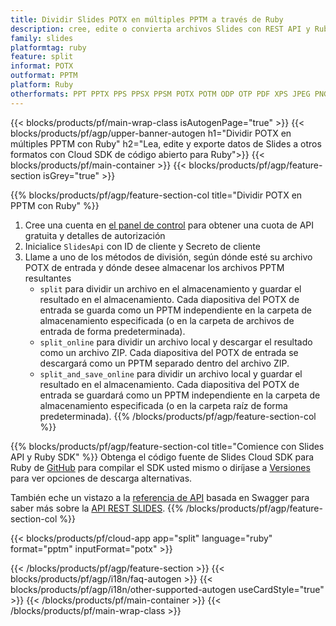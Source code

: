 ```yaml
---
title: Dividir Slides POTX en múltiples PPTM a través de Ruby
description: cree, edite o convierta archivos Slides con REST API y Ruby SDK de código abierto
family: slides
platformtag: ruby
feature: split
informat: POTX
outformat: PPTM
platform: Ruby
otherformats: PPT PPTX PPS PPSX PPSM POTX POTM ODP OTP PDF XPS JPEG PNG BMP TIFF SVG HTML5 GIF XAML
---
```


{{< blocks/products/pf/main-wrap-class isAutogenPage="true" >}}
{{< blocks/products/pf/agp/upper-banner-autogen h1="Dividir POTX en múltiples PPTM con Ruby" h2="Lea, edite y exporte datos de Slides a otros formatos con Cloud SDK de código abierto para Ruby">}}
{{< blocks/products/pf/main-container >}}
{{< blocks/products/pf/agp/feature-section isGrey="true" >}}

{{% blocks/products/pf/agp/feature-section-col title="Dividir POTX en PPTM con Ruby" %}}
1. Cree una cuenta en <a href="https://dashboard.aspose.cloud/">el panel de control</a> para obtener una cuota de API gratuita y detalles de autorización
1. Inicialice ```SlidesApi``` con ID de cliente y Secreto de cliente
1. Llame a uno de los métodos de división, según dónde esté su archivo POTX de entrada y dónde desee almacenar los archivos PPTM resultantes
    - ```split``` para dividir un archivo en el almacenamiento y guardar el resultado en el almacenamiento. Cada diapositiva del POTX de entrada se guarda como un PPTM independiente en la carpeta de almacenamiento especificada (o en la carpeta de archivos de entrada de forma predeterminada).
    - ```split_online``` para dividir un archivo local y descargar el resultado como un archivo ZIP. Cada diapositiva del POTX de entrada se descargará como un PPTM separado dentro del archivo ZIP.
    - ```split_and_save_online``` para dividir un archivo local y guardar el resultado en el almacenamiento. Cada diapositiva del POTX de entrada se guardará como un PPTM independiente en la carpeta de almacenamiento especificada (o en la carpeta raíz de forma predeterminada).
{{% /blocks/products/pf/agp/feature-section-col %}}

{{% blocks/products/pf/agp/feature-section-col title="Comience con Slides API y Ruby SDK" %}}
Obtenga el código fuente de Slides Cloud SDK para Ruby de [GitHub](https://github.com/aspose-slides-cloud/aspose-slides-cloud-ruby) para compilar el SDK usted mismo o diríjase a [Versiones](https://releases.aspose.cloud/) para ver opciones de descarga alternativas.

También eche un vistazo a la [referencia de API](https://apireference.aspose.cloud/slides/) basada en Swagger para saber más sobre la [API REST SLIDES](https://products.aspose.cloud/slides/curl/).
{{% /blocks/products/pf/agp/feature-section-col %}}

{{< blocks/products/pf/cloud-app app="split" language="ruby" format="pptm" inputFormat="potx" >}}

{{< /blocks/products/pf/agp/feature-section >}}
{{< blocks/products/pf/agp/i18n/faq-autogen >}}
{{< blocks/products/pf/agp/i18n/other-supported-autogen useCardStyle="true" >}}
{{< /blocks/products/pf/main-container >}}
{{< /blocks/products/pf/main-wrap-class >}}